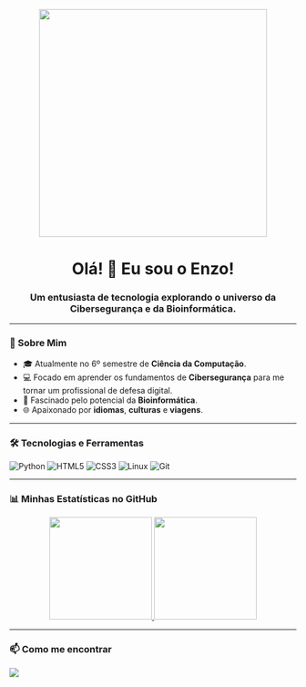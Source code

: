 <p align="center">
  <img src="https://www.pinterest.com%2Fsimplysydneyrenee%2Fcozy-gifs%2F&psig=AOvVaw0h-8nsZ5uUGGcoEc91BkOe&ust=1753213511267000&source=images&cd=vfe&opi=89978449&ved=0CBQQjRxqFwoTCIDs3sXbzo4DFQAAAAAdAAAAABAE" width="400" />
</p>

<h1 align="center">Olá! 👋 Eu sou o Enzo!</h1>

<h3 align="center">Um entusiasta de tecnologia explorando o universo da Cibersegurança e da Bioinformática.</h3>

---

### 🌱 Sobre Mim

- 🎓 Atualmente no 6º semestre de **Ciência da Computação**.
- 💻 Focado em aprender os fundamentos de **Cibersegurança** para me tornar um profissional de defesa digital.
- 🧬 Fascinado pelo potencial da **Bioinformática**.
- 🌐 Apaixonado por **idiomas**, **culturas** e **viagens**.

---

### 🛠️ Tecnologias e Ferramentas

<p align="left">
  <img src="https://img.shields.io/badge/Python-3776AB?style=for-the-badge&logo=python&logoColor=white" alt="Python" />
  <img src="https://img.shields.io/badge/HTML5-E34F26?style=for-the-badge&logo=html5&logoColor=white" alt="HTML5" />
  <img src="https://img.shields.io/badge/CSS3-1572B6?style=for-the-badge&logo=css3&logoColor=white" alt="CSS3" />
  <img src="https://img.shields.io/badge/Linux-FCC624?style=for-the-badge&logo=linux&logoColor=black" alt="Linux" />
  <img src="https://img.shields.io/badge/GIT-E44C30?style=for-the-badge&logo=git&logoColor=white" alt="Git" />
</p>

---

### 📊 Minhas Estatísticas no GitHub

<p align="center">
  <a href="https://github.com/zobedd">
    <img height="180em" src="https://github-readme-stats.vercel.app/api?username=zobedd&show_icons=true&theme=dracula&include_all_commits=true&count_private=true"/>
    <img height="180em" src="https://github-readme-stats.vercel.app/api/top-langs/?username=zobedd&layout=compact&langs_count=7&theme=dracula"/>
  </a>
</p>

---

### 📫 Como me encontrar

<p align="left">
  <a href="https://linkedin.com/in/leirbage" target="_blank"><img src="https://img.shields.io/badge/-LinkedIn-%230077B5?style=for-the-badge&logo=linkedin&logoColor=white" target="_blank"></a> 
  </p>

